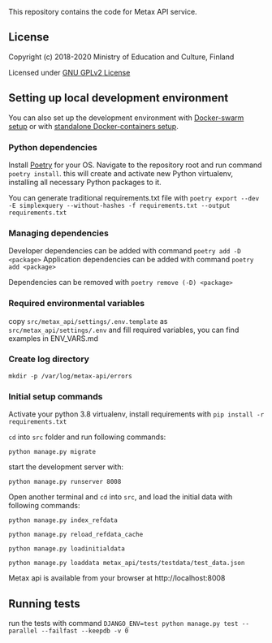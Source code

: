 This repository contains the code for Metax API service.

## License

Copyright (c) 2018-2020 Ministry of Education and Culture, Finland

Licensed under [GNU GPLv2 License](LICENSE)


## Setting up local development environment

You can also set up the development environment with [Docker-swarm setup](/docs/docker-stack.md) or with [standalone Docker-containers setup](/docs/single-docker-images.md).

### Python dependencies

Install [Poetry](https://python-poetry.org/docs/) for your OS. Navigate to the repository root and run command `poetry install`. this will create and activate new Python virtualenv, installing all necessary Python packages to it.

You can generate traditional requirements.txt file with `poetry export --dev -E simplexquery --without-hashes -f requirements.txt --output requirements.txt`

### Managing dependencies

Developer dependencies can be added with command `poetry add -D <package>`
Application dependencies can be added with command `poetry add <package>`

Dependencies can be removed with `poetry remove (-D) <package>`


### Required environmental variables

copy `src/metax_api/settings/.env.template` as `src/metax_api/settings/.env` and fill required variables, you can find examples in ENV_VARS.md

### Create log directory 

`mkdir -p /var/log/metax-api/errors`

### Initial setup commands

Activate your python 3.8 virtualenv, install requirements with `pip install -r requirements.txt`

`cd` into `src` folder and run following commands:

`python manage.py migrate`

start the development server with:

`python manage.py runserver 8008`

Open another terminal and `cd` into `src`, and load the initial data with following commands:

`python manage.py index_refdata`

`python manage.py reload_refdata_cache`

`python manage.py loadinitialdata`

`python manage.py loaddata metax_api/tests/testdata/test_data.json`

Metax api is available from your browser at http://localhost:8008

## Running tests

run the tests with command `DJANGO_ENV=test python manage.py test --parallel --failfast --keepdb -v 0`





